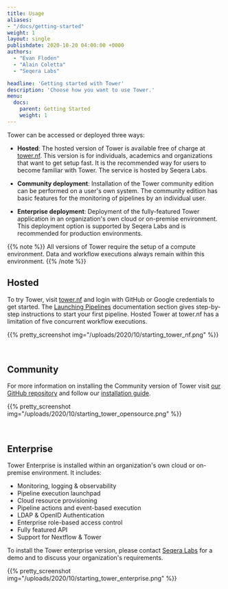 ```yaml
---
title: Usage
aliases:
- "/docs/getting-started"
weight: 1
layout: single
publishdate: 2020-10-20 04:00:00 +0000
authors:
  - "Evan Floden"
  - "Alain Coletta"
  - "Seqera Labs"

headline: 'Getting started with Tower'
description: 'Choose how you want to use Tower.'
menu:
  docs:
    parent: Getting Started
    weight: 1
---
```


Tower can be accessed or deployed three ways:

  * **Hosted**: The hosted version of Tower is available free of charge at [tower.nf](https://tower.nf). This version is for individuals, academics and organizations that want to get setup fast. It is the recommended way for users to become familiar with Tower. The service is hosted by Seqera Labs.

  * **Community deployment**: Installation of the Tower community edition can be performed on a user's own system. The community edition has basic features for the monitoring of pipelines by an individual user.

  * **Enterprise deployment**: Deployment of the fully-featured Tower application in an organization's own cloud or on-premise environment. This deployment option is supported by Seqera Labs and is recommended for production environments.


{{% note %}}
All versions of Tower require the setup of a compute environment. Data and workflow executions always remain within this environment.
{{% /note %}}

## Hosted

To try Tower, visit [tower.nf](https://tower.nf/login) and login with GitHub or Google credentials to get started. The [Launching Pipelines](/docs/launch/) documentation section gives step-by-step instructions to start your first pipeline. Hosted Tower at tower.nf has a limitation of five concurrent workflow executions.

{{% pretty_screenshot img="/uploads/2020/10/starting_tower_nf.png" %}}

<br>

## Community
For more information on installing the Community version of Tower visit [our GitHub repository](https://github.com/seqeralabs/nf-tower) and follow our [installation guide](/docs/compute-envs).

{{% pretty_screenshot img="/uploads/2020/10/starting_tower_opensource.png" %}}

<br>

## Enterprise

Tower Enterprise is installed within an organization's own cloud or on-premise environment. It includes:

  * Monitoring, logging & observability
  * Pipeline execution launchpad
  * Cloud resource provisioning
  * Pipeline actions and event-based execution
  * LDAP & OpenID Authentication
  * Enterprise role-based access control
  * Fully featured API
  * Support for Nextflow & Tower

To install the Tower enterprise version, please contact [Seqera Labs](https://seqera.io) for a demo and to discuss your organization's requirements.

{{% pretty_screenshot img="/uploads/2020/10/starting_tower_enterprise.png" %}}

<br>
